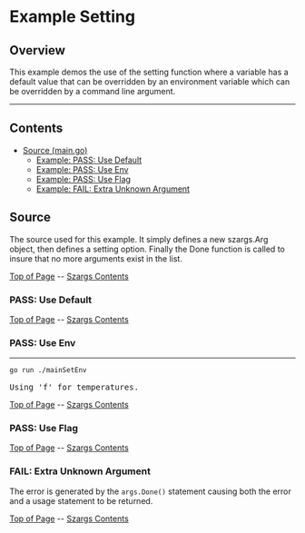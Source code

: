 <!---
   Szerszam argument library: szargs.
   Copyright (C) 2024  Leslie Dancsecs

   This program is free software: you can redistribute it and/or modify
   it under the terms of the GNU General Public License as published by
   the Free Software Foundation, either version 3 of the License, or
   (at your option) any later version.

   This program is distributed in the hope that it will be useful,
   but WITHOUT ANY WARRANTY; without even the implied warranty of
   MERCHANTABILITY or FITNESS FOR A PARTICULAR PURPOSE.  See the
   GNU General Public License for more details.

   You should have received a copy of the GNU General Public License
   along with this program.  If not, see <https://www.gnu.org/licenses/>.
-->

# Example Setting


## Overview

This example demos the use of the setting function where a variable has a
default value that can be overridden by an environment variable which can be
overridden by a command line argument.

<!--- gotomd::dcln::./../../Args.SettingOption Args.Done -->

---

## Contents

- [Source (main.go)](#source)
    - [Example: PASS: Use Default](#pass-use-default)
    - [Example: PASS: Use Env](#pass-use-env)
    - [Example: PASS: Use Flag](#pass-use-flag)
    - [Example: FAIL: Extra Unknown Argument](#fail-extra-unknown-argument)

## Source

The source used for this example.  It simply defines a new szargs.Arg object,
then defines a setting option. Finally the Done function is called to insure
that no more arguments exist in the list.

<!--- gotomd::file::./main.go -->

[Top of Page](#example-setting) --
[Szargs Contents](../../README.md#contents)

### PASS: Use Default

<!--- gotomd::run::./.  -->

[Top of Page](#example-setting) --
[Szargs Contents](../../README.md#contents)

### PASS: Use Env

---
```bash
go run ./mainSetEnv
```

<pre>
Using 'f' for temperatures.
</pre>

[Top of Page](#example-setting) --
[Szargs Contents](../../README.md#contents)


### PASS: Use Flag

<!--- gotomd::run::./. -t f -->

[Top of Page](#example-setting) --
[Szargs Contents](../../README.md#contents)


### FAIL: Extra Unknown Argument

The error is generated by the ```args.Done()``` statement causing both the
error and a usage statement to be returned.

<!--- gotomd::run::./. extraUnknownArgument -->

[Top of Page](#example-setting) --
[Szargs Contents](../../README.md#contents)


